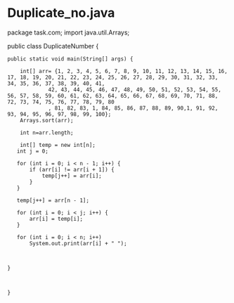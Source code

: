 # Duplicate_no.java
package task.com;
import java.util.Arrays;

public class DuplicateNumber {

	public static void main(String[] args) {
		
		int[] arr= {1, 2, 3, 4, 5, 6, 7, 8, 9, 10, 11, 12, 13, 14, 15, 16, 17, 18, 19, 20, 21, 22, 23, 24, 25, 26, 27, 28, 29, 30, 31, 32, 33, 34, 35, 36, 37, 38, 39, 40, 41,
				 42, 43, 44, 45, 46, 47, 48, 49, 50, 51, 52, 53, 54, 55, 56, 57, 58, 59, 60, 61, 62, 63, 64, 65, 66, 67, 68, 69, 70, 71, 88, 72, 73, 74, 75, 76, 77, 78, 79, 80
				 , 81, 82, 83, 1, 84, 85, 86, 87, 88, 89, 90,1, 91, 92, 93, 94, 95, 96, 97, 98, 99, 100};
		Arrays.sort(arr);
		 
		int n=arr.length;
		
		int[] temp = new int[n];
       int j = 0;

       for (int i = 0; i < n - 1; i++) {
           if (arr[i] != arr[i + 1]) {
               temp[j++] = arr[i];
           }
       }

       temp[j++] = arr[n - 1];

       for (int i = 0; i < j; i++) {
           arr[i] = temp[i];
       }
       
       for (int i = 0; i < n; i++)
           System.out.print(arr[i] + " ");
		
		
		
	}



	}
